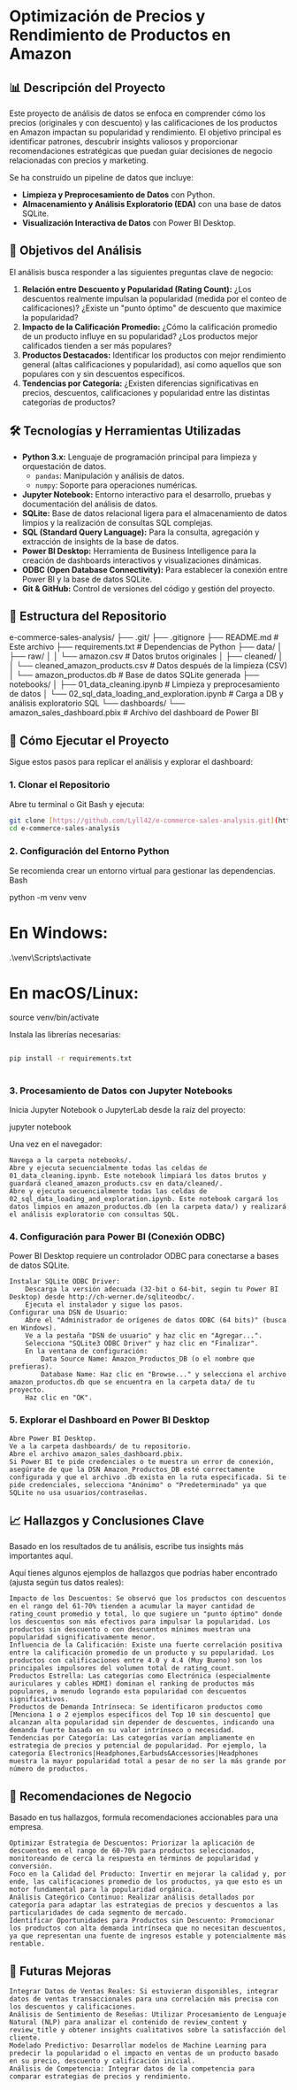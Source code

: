 # Optimización de Precios y Rendimiento de Productos en Amazon

## 📊 Descripción del Proyecto

Este proyecto de análisis de datos se enfoca en comprender cómo los precios (originales y con descuento) y las calificaciones de los productos en Amazon impactan su popularidad y rendimiento. El objetivo principal es identificar patrones, descubrir insights valiosos y proporcionar recomendaciones estratégicas que puedan guiar decisiones de negocio relacionadas con precios y marketing.

Se ha construido un pipeline de datos que incluye:
-   **Limpieza y Preprocesamiento de Datos** con Python.
-   **Almacenamiento y Análisis Exploratorio (EDA)** con una base de datos SQLite.
-   **Visualización Interactiva de Datos** con Power BI Desktop.

## 🚀 Objetivos del Análisis

El análisis busca responder a las siguientes preguntas clave de negocio:

1.  **Relación entre Descuento y Popularidad (Rating Count):** ¿Los descuentos realmente impulsan la popularidad (medida por el conteo de calificaciones)? ¿Existe un "punto óptimo" de descuento que maximice la popularidad?
2.  **Impacto de la Calificación Promedio:** ¿Cómo la calificación promedio de un producto influye en su popularidad? ¿Los productos mejor calificados tienden a ser más populares?
3.  **Productos Destacados:** Identificar los productos con mejor rendimiento general (altas calificaciones y popularidad), así como aquellos que son populares con y sin descuentos específicos.
4.  **Tendencias por Categoría:** ¿Existen diferencias significativas en precios, descuentos, calificaciones y popularidad entre las distintas categorías de productos?

## 🛠️ Tecnologías y Herramientas Utilizadas

* **Python 3.x:** Lenguaje de programación principal para limpieza y orquestación de datos.
    * `pandas`: Manipulación y análisis de datos.
    * `numpy`: Soporte para operaciones numéricas.
* **Jupyter Notebook:** Entorno interactivo para el desarrollo, pruebas y documentación del análisis de datos.
* **SQLite:** Base de datos relacional ligera para el almacenamiento de datos limpios y la realización de consultas SQL complejas.
* **SQL (Standard Query Language):** Para la consulta, agregación y extracción de insights de la base de datos.
* **Power BI Desktop:** Herramienta de Business Intelligence para la creación de dashboards interactivos y visualizaciones dinámicas.
* **ODBC (Open Database Connectivity):** Para establecer la conexión entre Power BI y la base de datos SQLite.
* **Git & GitHub:** Control de versiones del código y gestión del proyecto.

## 📂 Estructura del Repositorio

e-commerce-sales-analysis/
├── .git/
├── .gitignore
├── README.md                                   # Este archivo
├── requirements.txt                            # Dependencias de Python
├── data/
│   ├── raw/
│   │   └── amazon.csv                          # Datos brutos originales
│   ├── cleaned/
│   │   └── cleaned_amazon_products.csv         # Datos después de la limpieza (CSV)
│   └── amazon_productos.db                     # Base de datos SQLite generada
├── notebooks/
│   ├── 01_data_cleaning.ipynb                  # Limpieza y preprocesamiento de datos
│   └── 02_sql_data_loading_and_exploration.ipynb # Carga a DB y análisis exploratorio SQL
└── dashboards/
    └── amazon_sales_dashboard.pbix             # Archivo del dashboard de Power BI


## 🚀 Cómo Ejecutar el Proyecto

Sigue estos pasos para replicar el análisis y explorar el dashboard:

### 1. Clonar el Repositorio

Abre tu terminal o Git Bash y ejecuta:
```bash
git clone [https://github.com/Lyll42/e-commerce-sales-analysis.git](https://github.com/Lyll42/e-commerce-sales-analysis.git)
cd e-commerce-sales-analysis
```

### 2. Configuración del Entorno Python

Se recomienda crear un entorno virtual para gestionar las dependencias.
Bash

python -m venv venv
# En Windows:
.\venv\Scripts\activate
 # En macOS/Linux:
source venv/bin/activate

Instala las librerías necesarias:
```bash

pip install -r requirements.txt
```
#
### 3. Procesamiento de Datos con Jupyter Notebooks

Inicia Jupyter Notebook o JupyterLab desde la raíz del proyecto:


jupyter notebook

Una vez en el navegador:

    Navega a la carpeta notebooks/.
    Abre y ejecuta secuencialmente todas las celdas de 01_data_cleaning.ipynb. Este notebook limpiará los datos brutos y guardará cleaned_amazon_products.csv en data/cleaned/.
    Abre y ejecuta secuencialmente todas las celdas de 02_sql_data_loading_and_exploration.ipynb. Este notebook cargará los datos limpios en amazon_productos.db (en la carpeta data/) y realizará el análisis exploratorio con consultas SQL.

### 4. Configuración para Power BI (Conexión ODBC)

Power BI Desktop requiere un controlador ODBC para conectarse a bases de datos SQLite.

    Instalar SQLite ODBC Driver:
        Descarga la versión adecuada (32-bit o 64-bit, según tu Power BI Desktop) desde http://ch-werner.de/sqliteodbc/.
        Ejecuta el instalador y sigue los pasos.
    Configurar una DSN de Usuario:
        Abre el "Administrador de orígenes de datos ODBC (64 bits)" (busca en Windows).
        Ve a la pestaña "DSN de usuario" y haz clic en "Agregar...".
        Selecciona "SQLite3 ODBC Driver" y haz clic en "Finalizar".
        En la ventana de configuración:
            Data Source Name: Amazon_Productos_DB (o el nombre que prefieras).
            Database Name: Haz clic en "Browse..." y selecciona el archivo amazon_productos.db que se encuentra en la carpeta data/ de tu proyecto.
        Haz clic en "OK".

### 5. Explorar el Dashboard en Power BI Desktop

    Abre Power BI Desktop.
    Ve a la carpeta dashboards/ de tu repositorio.
    Abre el archivo amazon_sales_dashboard.pbix.
    Si Power BI te pide credenciales o te muestra un error de conexión, asegúrate de que la DSN Amazon_Productos_DB esté correctamente configurada y que el archivo .db exista en la ruta especificada. Si te pide credenciales, selecciona "Anónimo" o "Predeterminado" ya que SQLite no usa usuarios/contraseñas.

## 📈 Hallazgos y Conclusiones Clave

Basado en los resultados de tu análisis, escribe tus insights más importantes aquí.

Aquí tienes algunos ejemplos de hallazgos que podrías haber encontrado (ajusta según tus datos reales):

    Impacto de los Descuentos: Se observó que los productos con descuentos en el rango del 61-70% tienden a acumular la mayor cantidad de rating_count promedio y total, lo que sugiere un "punto óptimo" donde los descuentos son más efectivos para impulsar la popularidad. Los productos sin descuento o con descuentos mínimos muestran una popularidad significativamente menor.
    Influencia de la Calificación: Existe una fuerte correlación positiva entre la calificación promedio de un producto y su popularidad. Los productos con calificaciones entre 4.0 y 4.4 (Muy Bueno) son los principales impulsores del volumen total de rating_count.
    Productos Estrella: Las categorías como Electrónica (especialmente auriculares y cables HDMI) dominan el ranking de productos más populares, a menudo logrando esta popularidad con descuentos significativos.
    Productos de Demanda Intrínseca: Se identificaron productos como [Menciona 1 o 2 ejemplos específicos del Top 10 sin descuento] que alcanzan alta popularidad sin depender de descuentos, indicando una demanda fuerte basada en su valor intrínseco o necesidad.
    Tendencias por Categoría: Las categorías varían ampliamente en estrategia de precios y potencial de popularidad. Por ejemplo, la categoría Electronics|Headphones,Earbuds&Accessories|Headphones muestra la mayor popularidad total a pesar de no ser la más grande por número de productos.

## 🎯 Recomendaciones de Negocio

Basado en tus hallazgos, formula recomendaciones accionables para una empresa.

    Optimizar Estrategia de Descuentos: Priorizar la aplicación de descuentos en el rango de 60-70% para productos seleccionados, monitoreando de cerca la respuesta en términos de popularidad y conversión.
    Foco en la Calidad del Producto: Invertir en mejorar la calidad y, por ende, las calificaciones promedio de los productos, ya que esto es un motor fundamental para la popularidad orgánica.
    Análisis Categórico Continuo: Realizar análisis detallados por categoría para adaptar las estrategias de precios y descuentos a las particularidades de cada segmento de mercado.
    Identificar Oportunidades para Productos sin Descuento: Promocionar los productos con alta demanda intrínseca que no necesitan descuentos, ya que representan una fuente de ingresos estable y potencialmente más rentable.

## 🔮 Futuras Mejoras

    Integrar Datos de Ventas Reales: Si estuvieran disponibles, integrar datos de ventas transaccionales para una correlación más precisa con los descuentos y calificaciones.
    Análisis de Sentimiento de Reseñas: Utilizar Procesamiento de Lenguaje Natural (NLP) para analizar el contenido de review_content y review_title y obtener insights cualitativos sobre la satisfacción del cliente.
    Modelado Predictivo: Desarrollar modelos de Machine Learning para predecir la popularidad o el impacto en ventas de un producto basado en su precio, descuento y calificación inicial.
    Análisis de Competencia: Integrar datos de la competencia para comparar estrategias de precios y rendimiento.

<!-- end list -->